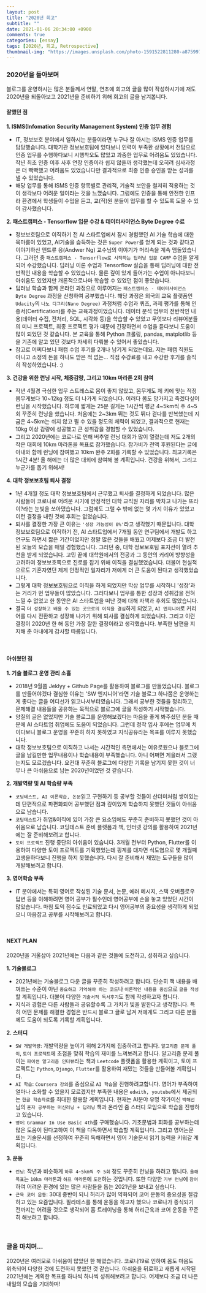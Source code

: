 ```yaml
---
layout: post
title: "2020년 회고"
subtitle: ""
date: 2021-01-06 20:34:00 +0900
comments: true
categories: [essay]
tags: [2020년, 회고, Retrospective]
thumbnail-img: "https://images.unsplash.com/photo-1591522811280-a8759970b03f?ixid=MXwxMjA3fDB8MHxwaG90by1wYWdlfHx8fGVufDB8fHw%3D&ixlib=rb-1.2.1&auto=format&fit=crop&w=1350&q=80"
---
```


### 2020년을 돌아보며
블로그를 운영하시는 많은 분들께서 연말, 연초에 회고의 글을 많이 작성하시기에 저도 2020년을 되돌아보고 2021년을 준비하기 위해 회고의 글을 남겨봅니다.
<br>

#### **잘했던 점**

**1. ISMS(Infomation Security Management System) 인증 업무 경험**
  - IT, 정보보호 분야에서 일하시는 분들이라면 누구나 잘 아시는 ISMS 인증 업무를 담당했습니다. 대학기관 정보보호팀에 있다보니 인력이 부족환 상황에서 전담으로 인증 업무를 수행하다보니 시행착오도 많았고 과중한 업무로 어려움도 있었습니다. 작년 최초 인증 이후 사후 연장 인증이라 쉽지 않을까 생각했는데 오히려 심사과정은 더 빡빡했고 어려움도 있었습니다만 결과적으로 최종 인증 승인을 받는 성과를 낼 수 있었습니다.
  - 해당 업무를 통해 ISMS 인증 항목별로 관리적, 기술적 보안을 철저히 적용하는 것이 생각보다 어려운 일이라는 것을 느꼈습니다. 그럼에도 인증을 통해 안전한 인프라 환경에서 학생들이 수업을 듣고, 교(직)원 분들이 업무를 할 수 있도록 도울 수 있어 감사했습니다.<br>

**2. 패스트캠퍼스 - Tensorflow 입문 수강 & 데이터사이언스 Byte Degree 수료**
  - 정보보호팀으로 이직하기 전 AI 스타트업에서 잠시 경험했던 AI 기술 학습에 대한 목마름이 있었고, AI기술을 습득하는 것은 `Super Power`를 얻게 되는 것과 같다고 이야기하신 앤드류 응(Andwer Ng) 교수님의 이야기가 머리속을 계속 맴돌았습니다. 그러던 중 `패스트캠퍼스 - Tensorflow로 시작하는 딥러닝 입문 CAMP` 수업을 알게되어 수강했습니다. 딥러닝 이론 수업과 Tensorflow 실습을 통해 딥러닝에 대한 전반적인 내용을 학습할 수 있었습니다. 물론 깊이 있게 들어가는 수업이 아니다보니 아쉬움도 있었지만 개론적으로나마 학습할 수 있었던 점이 좋았습니다.
  - 딥러닝 학습과 함께 온라인 과정으로 이루어지는 `패스트캠퍼스 - 데이터사이언스 Byte Degree` 과정을 신청하여 공부했습니다. 해당 과정은 외국의 교육 플랫폼인 `Udacity`의 `나노 디그리(Nano Degree)` 과정처럼 수업과 퀴즈, 과제 평가를 통해 인증서(Certification)를 주는 교육과정이었습니다. 데이터 분석 업무의 전반적인 내용(데이터 수집, 전처리, SQL, 시각화 등)을 학습할 수 있었고 무엇보다 리뷰어분들의 미니 프로젝트, 최종 프로젝트 평가 때문에 긴장하면서 수업을 듣다보니 도움이 많이 되었던 것 같습니다. 본 교육을 통해 Python 크롤링, pandas, matplotlib 등을 기존에 알고 있던 것보다 자세히 다뤄볼 수 있어서 좋았습니다.
  - 참고로 어쩌다보니 패캠 수업 후기를 2개나 남기게 되었는데요. 저는 패캠 직원도 아니고 소정의 돈을 하나도 받은 적 없는... 직접 수강료를 내고 수강한 후기를 솔직히 작성하였습니다. :)<br>

**3. 건강을 위한 런닝 시작, 체중감량, 그리고 10km 마라톤 2회 참여**
  - 작년 4월경 극심한 업무 스트레스로 몸이 좋지 않았고, 몸무게도 제 키에 맞는 적정 몸무게보다 10~12kg 정도 더 나가게 되었습니다. 이러다 몸도 망가지고 죽겠다싶어 런닝을 시작했습니다. 하루에 짧게는 25분 길게는 1시간씩 평균 4~5km씩 주 4~5회 꾸준히 런닝을 했습니다. 처음에는 2~3km 뛰는 것도 뛰다 걷다를 반복했는데 지금은 4~5km는 쉬지 않고 뛸 수 있을 정도의 체력이 되었고, 결과적으로 현재는 10kg 이상 감량에 성공했고 큰 성취감을 경험할 수 있었습니다.
  - 그리고 2020년에는 코로나로 인해 버추얼 런닝 대회가 많이 열렸는데 저도 2개의 작은 대회에 10km 마라톤을 목표로 참가했습니다. 참가비가 전액 후원된다는 글에 아내와 함께 런닝에 참여했고 10km 완주 2회를 기록할 수 있었습니다. 최고기록은 1시간 4분! 올 해에는 더 많은 대회에 참여해 볼 계획입니다. 건강을 위해서, 그리고 누군가를 돕기 위해서!<br>

**4. 대학 정보보호팀 퇴사 결정**
  - 1년 4개월 정도 대학 정보보호팀에서 근무했고 퇴사를 결정하게 되었습니다. 많은 사람들이 코로나로 어려운 시기에 안정적인 대학 교직원 자리를 박차고 나가는 또라이?라는 눈빛을 쏘아댔습니다. 그럼에도 그럴 수 밖에 없는 몇 가지 이유가 있었고 이런 결정을 내린 것에 후회는 없었습니다.
  - 퇴사를 결정한 가장 큰 이유는 `'성장 가능성이 0%'`라고 생각했기 때문입니다. 대학 정보보호팀으로 이직하기 전, AI 스타트업에서 7개월 동안 연구팀에서 개발도 하고 연구도 하면서 짧은 기간이었지만 정말 많은 것들을 배웠고 어제보다 조금 더 발전된 오늘의 모습을 매일 경험했습니다. 그러던 중, 대학 정보보호팀 포지션이 열려 추천을 받게 되었습니다. 고민 끝에 대학원에서의 전공과 그 동안의 커리어 방향성을 고려하여 정보보호쪽으로 진로를 잡기 위해 이직을 결심했었습니다. 더불어 현실적으로도 기혼자였던 제게 안정적인 일자리가 저에게 더 큰 도움이 된다고 생각했었습니다.
  - 그렇게 대학 정보보호팀으로 이직을 하게 되었지만 막상 업무를 시작하니 '성장'과는 거리가 먼 업무들이 많았습니다. 그러다보니 업무를 통한 성장과 성취감을 전혀 느낄 수 없었고 한 동안은 AI 스타트업을 떠난 것에 대해 자책과 후회도 많았습니다.
  - 결국 `더 성장하고 배울 수 있는 곳으로의 이직을 결심`하게 되었고, `AI 엔지니어`로 커리어를 다시 전환하고 성장해 나가기 위해 퇴사를 결심하게 되었습니다. 그리고 이런 결정이 2020년 한 해 동안 가장 잘한 결정이라고 생각했습니다. 부족한 남편을 지지해 준 아내에게 감사할 따름입니다.<br>

<br>

#### **아쉬웠던 점**

**1. 기술 블로그 운영 관리 소흘**
  - 2018년 9월쯤 Jeklyy + Github Page를 활용하여 블로그를 만들었습니다. 블로그를 만들어야겠다 결심한 이유는 'SW 엔지니어'라면 기술 블로그 하나쯤은 운영하는게 좋다는 글을 어디선가 읽고나서부터였습니다. 그래서 공부한 것들을 정리하고, 문제해결 내용들을 공유하는 목적으로 블로그에 글을 작성하기 시작했습니다.
  - 양질의 글은 없었지만 기술 블로그를 운영해보겠다는 마음을 좋게 봐주셨던 분들 때문에 AI 스타트업 취업에도 도움이 되었습니다. 그런데 정작 입사 후에는 업무에 치이다보니 블로그 운영을 꾸준히 하지 못하였고 지식공유라는 목표를 이루지 못했습니다.
  - 대학 정보보호팀으로 이직하고 나서는 시간적인 측면에서는 여유로웠으나 블로그에 글을 남길만한 업무내용이나 학습내용이 부족했습니다. 아니 어쩌면 게을러서 그랬는지도 모르겠습니다. 요컨대 꾸준히 블로그에 다양한 기록을 남기지 못한 것이 너무나 큰 아쉬움으로 남는 2020년이었던 것 같습니다.

**2. 개발역량 및 AI 학습량 부족**
  - `코딩테스트, AI 이론학습, 논문`읽고 구현하기 등 공부할 것들이 산더미처럼 쌓여있는데 단편적으로 파편화되어 공부했던 점과 깊이있게 학습하지 못했던 것들이 아쉬움으로 남습니다.
  - `코딩테스트`가 취업&이직에 있어 가장 큰 요소임에도 꾸준히 준비하지 못했던 것이 아쉬움으로 남습니다. 코딩테스트 준비 플랫폼과 책, 인터넷 강의를 활용하여 2021년에는 잘 준비해보려고 합니다.
  - `토이 프로젝트` 진행 중단의 아쉬움이 있습니다. 3개월 전부터 Python, Flutter를 이용하여 다양한 토이 프로젝트를 기획했었는데 핑계를 대자면 식도염으로 몇 개월째 고생을하다보니 진행을 하지 못했습니다. 다시 잘 준비해서 재밌는 도구들을 많이 개발해보려고 합니다.

**3. 영어학습 부족**
  - IT 분야에서는 특히 영어로 작성된 기술 문서, 논문, 에러 메시지, 스택 오버플로우 답변 등을 이해하려면 영어 공부가 필수인데 영어공부에 손을 놓고 있었던 시간이 많았습니다. 마침 토익 점수도 만료되었고 다시 영어공부의 중요성을 생각하게 되었으니 마음잡고 공부를 시작해보려고 합니다.

<br>

#### **NEXT PLAN**
2020년을 거울삼아 2021년에는 다음과 같은 것들에 도전하고, 성취하고 싶습니다.<br>

**1. 기술블로그**
  - 2021년에는 기술블로그 다운 글을 꾸준히 작성하려고 합니다. 단순히 책 내용을 배껴쓰는 수준이 아닌 `중요하고 기억해야 하는 코드`나 `이론적인 내용을 중심`으로 `글을 작성`할 계획입니다. 더불어 다양한 `기술서적 독서후기`도 함께 작성하고자 합니다.
  - 지식과 경험은 다른 사람들과 공유할수록 그 가치가 빛을 발한다고 생각합니다. 특히 어떤 문제를 해결한 경험은 반드시 블로그 글로 남겨 저에게도 그리고 다른 분들께도 도움이 되도록 기록할 계획입니다.

**2. 스터디**
  - `SW 개발역량`: 개발역량을 높이기 위해 2가지에 집중하려고 합니다. `알고리즘 문제 풀이`, `토이 프로젝트`에 초점을 맞춰 학습의 재미를 느껴보려고 합니다. 알고리즘 문제 풀이는 `파이썬 알고리즘 인터뷰`라는 책과 `Leetcode` 플랫폼을 활용한 계획이고, 토이 프로젝트는 `Python`, `Django`, `Flutter`를 활용하여 재밌는 것들을 만들어볼 계획입니다.
  - `AI 학습`: `Coursera 강의`를 중심으로 `AI 학습`을 진행하려고합니다. 영어가 부족하여 얼마나 소화할 수 있을지 모르겠지만 부족한 내용은 `edwith, youtube`에서 제공되는 `한글 학습자료`를 최대한 활용할 계획입니다. 현재는 AI분야 유명 작가이신 `박해선`님의 `혼자 공부하는 머신러닝 + 딥러닝` 책과 온라인 줌 스터디 모임으로 학습을 진행하고 있습니다.
  - `영어`: `Grammar In Use Basic 4th`를 구매했습니다. 기초문법과 회화를 공부하는데 많은 도움이 된다고하여 이 책을 다독하면서 학습할 계획입니다. 그리고 영어논문 또는 기술문서를 선정하여 꾸준히 독해하면서 영어 기술문서 읽기 능력을 키워갈 계획입니다.

**3. 운동**
  - `런닝`: 작년과 비슷하게 `하루 4~5km씩 주 5회` 정도 꾸준히 런닝을 하려고 합니다. `올해 목표`는 `10km 마라톤`과 `하프 마라톤`에 `도전`하는 것입니다. 또한 다양한 `기부 런닝`에 `참여`하여 어려운 환경에 있는 많은 사람들을 돕는 2021년을 보내고 싶습니다.
  - `근육 코어 운동`: 30대 중반이 되니 허리가 많이 약화되어 코어 운동의 중요성을 절감하고 있는 요즘입니다. 필라테스를 통해 운동을 하고자 했으나 코로나가 종식되기 전까지는 어려울 것으로 생각되어 홈 트레이닝을 통해 허리근육과 코어 운동을 꾸준히 해보려고 합니다.

<br>

### **글을 마치며...**
2020년은 여러모로 아쉬움이 많았던 한 해였습니다. 코로나19로 인하여 몸도 마음도 위축되어 다양한 것에 도전하지 못했던 것 같습니다. 아쉬움을 뒤로하고 새롭게 시작된 2021년에는 계획한 목표를 하나씩 하나씩 성취해보려고 합니다. 어제보다 조금 더 나은 내일의 모습을 기대하며!
